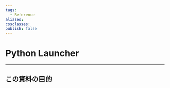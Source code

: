 ```yaml
---
tags:
  - Reference
aliases: 
cssclasses: 
publish: false
---
```

# Python Launcher

---

## この資料の目的
